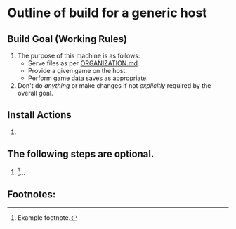 Outline of build for a generic host
======

## Build Goal (Working Rules)
   1. The purpose of this machine is as follows:
      * Serve files as per [ORGANIZATION.md](https://github.com/Romaq/bigrig-scripts/blob/main/ORGANIZATION.md).
      * Provide a given game on the host.
      * Perform game data saves as appropriate.
   2. Don't do *anything* or make changes if not *explicitly* required by the overall goal.

## Install Actions
   1. 
   
## The following steps are optional.
   1. [^1]...

      
## Footnotes:
   [^1]: Example footnote.
